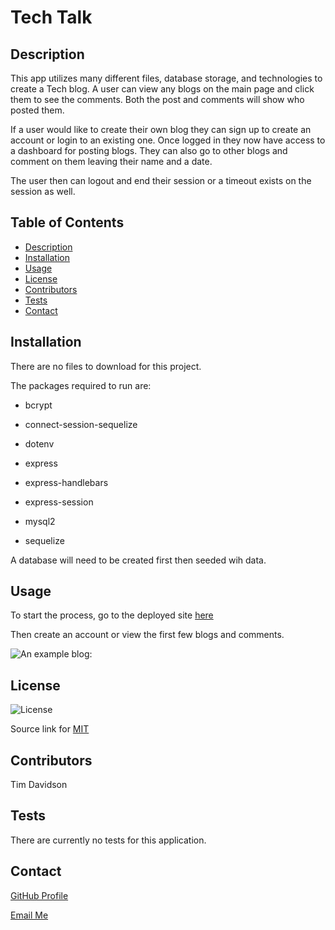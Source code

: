 # Tech Talk

## Description

This app utilizes many different files, database storage, and technologies to create a Tech blog. A user can view any blogs on the main page and click them to see the comments. Both the post and comments will show who posted them.

If a user would like to create their own blog they can sign up to create an account or login to an existing one. Once logged in they now have access to a dashboard for posting blogs. They can also go to other blogs and comment on them leaving their name and a date.

The user then can logout and end their session or a timeout exists on the session as well.

## Table of Contents

- [Description](#description)
- [Installation](#installation)
- [Usage](#usage)
- [License](#license)
- [Contributors](#contributors)
- [Tests](#tests)
- [Contact](#contact)

## Installation

There are no files to download for this project.

The packages required to run are:

- bcrypt

- connect-session-sequelize

- dotenv

- express

- express-handlebars

- express-session

- mysql2

- sequelize

A database will need to be created first then seeded wih data.

## Usage

To start the process, go to the deployed site [here]()

Then create an account or view the first few blogs and comments.  

![An example blog:]()

## License

![License](https://img.shields.io/badge/License-MIT-yellow.svg)

Source link for [MIT](https://opensource.org/licenses/MIT)

## Contributors

Tim Davidson

## Tests

There are currently no tests for this application.  

## Contact

[GitHub Profile](https://github.com/timdavidson2)

[Email Me](timdavidson2@gmail.com)